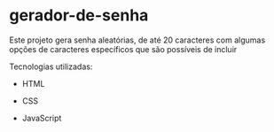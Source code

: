 # gerador-de-senha
Este projeto gera senha aleatórias, de até 20 caracteres com algumas opções de caracteres específicos que são possíveis de incluir


Tecnologias utilizadas:

- HTML

- CSS

- JavaScript
